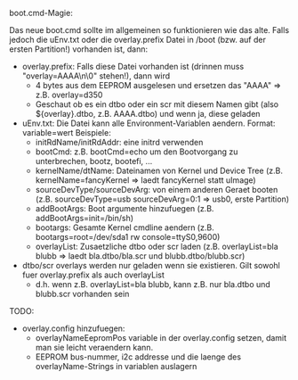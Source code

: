 boot.cmd-Magie:

Das neue boot.cmd sollte im allgemeinen so funktionieren wie das alte.
Falls jedoch die uEnv.txt oder die overlay.prefix Datei in /boot (bzw. auf der ersten Partition!) vorhanden ist, dann:
* overlay.prefix: Falls diese Datei vorhanden ist (drinnen muss "overlay=AAAA\n\0" stehen!), dann wird
  - 4 bytes aus dem EEPROM ausgelesen und ersetzen das "AAAA" => z.B. overlay=d350
  - Geschaut ob es ein dtbo oder ein scr mit diesem Namen gibt (also ${overlay}.dtbo, z.B. AAAA.dtbo) und wenn ja, diese geladen
* uEnv.txt: Die Datei kann alle Environment-Variablen aendern. Format: variable=wert Beispiele:
  - initRdName/initRdAddr: eine initrd verwenden
  - bootCmd: z.B. bootCmd=echo um den Bootvorgang zu unterbrechen, bootz, bootefi, ...
  - kernelName/dtName: Dateinamen von Kernel und Device Tree (z.B. kernelName=fancyKernel => laedt fancyKernel statt uImage)
  - sourceDevType/sourceDevArg: von einem anderen Geraet booten (z.B. sourceDevType=usb sourceDevArg=0:1 => usb0, erste Partition)
  - addBootArgs: Boot argumente hinzufuegen (z.B. addBootArgs=init=/bin/sh)
  - bootargs: Gesamte Kernel cmdline aendern (z.B. bootargs=root=/dev/sda1 rw console=ttyS0,9600)
  - overlayList: Zusaetzliche dtbo oder scr laden (z.B. overlayList=bla blubb => laedt bla.dtbo/bla.scr und blubb.dtbo/blubb.scr)
* dtbo/scr overlays werden nur geladen wenn sie existieren. Gilt sowohl fuer overlay.prefix als auch overlayList
  - d.h. wenn z.B. overlayList=bla blubb, kann z.B. nur bla.dtbo und blubb.scr vorhanden sein


TODO:
* overlay.config hinzufuegen:
  - overlayNameEepromPos variable in der overlay.config setzen, damit man sie leicht veraendern kann.
  - EEPROM bus-nummer, i2c addresse und die laenge des overlayName-Strings in variablen auslagern
